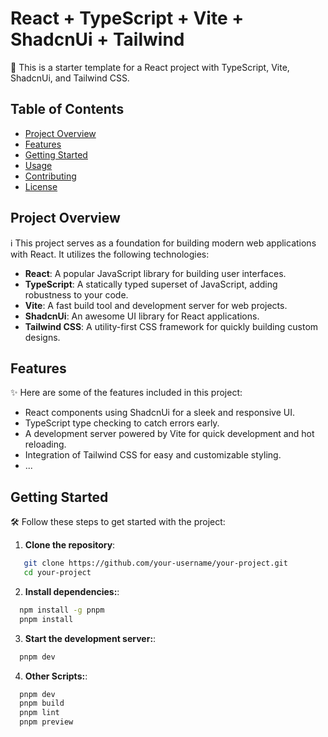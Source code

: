# React + TypeScript + Vite + ShadcnUi + Tailwind

🚀 This is a starter template for a React project with TypeScript, Vite, ShadcnUi, and Tailwind CSS.

## Table of Contents

- [Project Overview](#project-overview)
- [Features](#features)
- [Getting Started](#getting-started)
- [Usage](#usage)
- [Contributing](#contributing)
- [License](#license)

## Project Overview

ℹ️ This project serves as a foundation for building modern web applications with React. It utilizes the following technologies:

- **React**: A popular JavaScript library for building user interfaces.
- **TypeScript**: A statically typed superset of JavaScript, adding robustness to your code.
- **Vite**: A fast build tool and development server for web projects.
- **ShadcnUi**: An awesome UI library for React applications.
- **Tailwind CSS**: A utility-first CSS framework for quickly building custom designs.

## Features

✨ Here are some of the features included in this project:

- React components using ShadcnUi for a sleek and responsive UI.
- TypeScript type checking to catch errors early.
- A development server powered by Vite for quick development and hot reloading.
- Integration of Tailwind CSS for easy and customizable styling.
- ...

## Getting Started

🛠️ Follow these steps to get started with the project:

1. **Clone the repository**:

```bash
   git clone https://github.com/your-username/your-project.git
   cd your-project
```

2. **Install dependencies:**:

```bash
  npm install -g pnpm
  pnpm install
```

3. **Start the development server:**:

```bash
  pnpm dev
```

4. **Other Scripts:**:

```bash
  pnpm dev
  pnpm build
  pnpm lint
  pnpm preview
```
